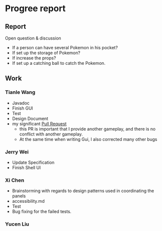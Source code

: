 # Progree report

## Report

Open question & discussion

- If a person can have several Pokemon in his pocket?
- If set up the storage of Pokemon?
- If increase the props?
- If set up a catching ball to catch the Pokemon.

## Work

### Tianle Wang

- Javadoc
- Finish GUI
- Test
- Design Document
- my significant [Pull Request](https://github.com/CSC207-UofT/course-project-jerry-text-adventure/commit/f5aca2c7687d6ffa44c60775ebf3964989b0c432)
  - this PR is important that I provide another gameplay, and there is no conflict with another gameplay.
  - At the same time when writing Gui, I also corrected many other bugs

### Jerry Wei

- Update Specification
- Finish Shell UI

### Xi Chen

- Brainstorming with regards to design patterns used in coordinating the panels
- accessibility.md
- Test
- Bug fixing for the failed tests.


### Yucen Liu


